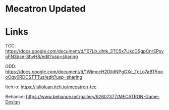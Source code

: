 # Mecatron Updated
 
# Links
 TCC: https://docs.google.com/document/d/107Lb_dhtk_3TC5x7UkcDSgpCnrEPsvoFN3bse-ShvH8/edit?usp=sharing
 
 GDD: https://docs.google.com/document/d/1WjmocH2DildNPgGXc_ToLo7aBT5pooOqy0RDDSTTTus/edit?usp=sharing
 
 Itch.io: https://julioluan.itch.io/mecatron-tcc
 
 Behance: https://www.behance.net/gallery/92607377/MECATRON-Game-Design
